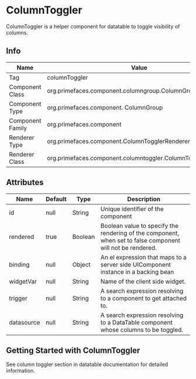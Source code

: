 # ColumnToggler

ColumnToggler is a helper component for datatable to toggle visibility of columns.

## Info

| Name | Value |
| --- | --- |
| Tag | columnToggler
| Component Class | org.primefaces.component.columngroup.ColumnGroup
| Component Type | org.primefaces.component. ColumnGroup
| Component Family | org.primefaces.component |
| Renderer Type | org.primefaces.component.ColumnTogglerRenderer
| Renderer Class | org.primefaces.component.columntoggler.ColumnTogglerRenderer

## Attributes

| Name | Default | Type | Description | 
| --- | --- | --- | --- |
| id | null | String | Unique identifier of the component
| rendered | true | Boolean | Boolean value to specify the rendering of the component, when set to false component will not be rendered.
| binding | null | Object | An el expression that maps to a server side UIComponent instance in a backing bean
| widgetVar | null | String | Name of the client side widget.
| trigger | null | String | A search expression resolving to a component to get attached to.
| datasource | null | String | A search expression resolving to a DataTable component whose columns to be toggled.

## Getting Started with ColumnToggler
See column toggler section in datatable documentation for detailed information.